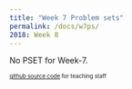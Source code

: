 ```yaml
---
title: "Week 7 Problem sets"
permalink: /docs/w7ps/
2018: Week 8
---
```


No PSET for Week-7.


<sub><sup> [github source code](https://github.com/Stanford-BioE80/Stanford-BioE80.github.io/edit/master/_docs/w7ps.md) for teaching staff <sub><sup>
